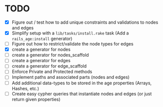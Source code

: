 # TODO

- [x] Figure out / test how to add unique constraints and validations to nodes and edges
- [x] Simplify setup with a `lib/tasks/install.rake` task (Add a `rails_age:install` generator)
- [ ] Figure out how to restrict/validate the node types for edges
- [x] create a generator for nodes
- [ ] create a generator for nodes_scaffold
- [ ] create a generator for edges
- [ ] create a generator for edge_scaffold
- [ ] Enforce Private and Protected methods
- [ ] Implement paths and associated parts (nodes and edges)
- [ ] Add additional data-types to be stored in the age properties (Arrays, Hashes, etc.)
- [ ] Create easy cypher queries that instantiate nodes and edges (or just return given properties)
